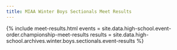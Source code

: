 ```yaml
---
title: MIAA Winter Boys Sectionals Meet Results
---
```


{% include meet-results.html
  events =  site.data.high-school.event-order.championship-meet-results
  results =  site.data.high-school.archives.winter.boys.sectionals.event-results %}
